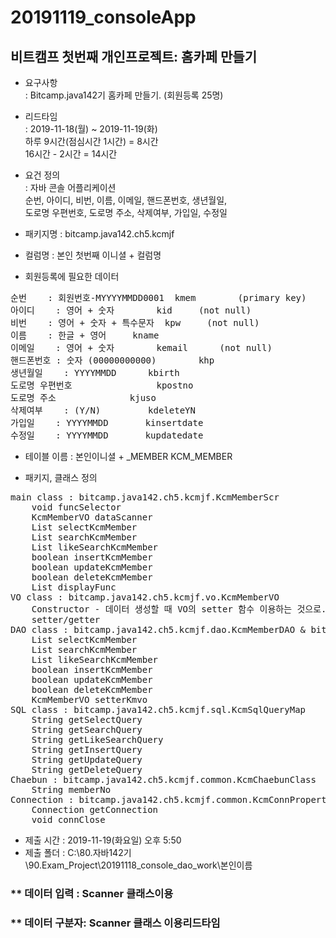 # 20191119_consoleApp
## 비트캠프 첫번째 개인프로젝트: 홈카페 만들기

* 요구사항   
	: Bitcamp.java142기 홈카페 만들기. (회원등록 25명)

* 리드타임   
	: 2019-11-18(월) ~ 2019-11-19(화)   
	  하루 9시간(점심시간 1시간) = 8시간   
	  16시간 - 2시간 = 14시간

* 요건 정의   
	: 자바 콘솔 어플리케이션   
	  순번, 아이디, 비번, 이름, 이메일, 핸드폰번호, 생년월일,   
	  도로명 우편번호, 도로명 주소, 삭제여부, 가입일, 수정일

* 패키지명 : bitcamp.java142.ch5.kcmjf
* 컬럼명 : 본인 첫번째 이니셜 + 컬럼명

* 회원등록에 필요한 데이터
<pre>
순번    : 회원번호-MYYYYMMDD0001	kmem		(primary key)   
아이디    : 영어 + 숫자		kid		(not null)   
비번    : 영어 + 숫자 + 특수문자	kpw		(not null)   
이름    : 한글 + 영어		kname   
이메일    : 영어 + 숫자		kemail		(not null)   
핸드폰번호 : 숫자 (00000000000)		khp   
생년월일	: YYYYMMDD		kbirth   
도로명 우편번호				kpostno   
도로명 주소				kjuso   
삭제여부	: (Y/N)			kdeleteYN   
가입일    : YYYYMMDD		kinsertdate   
수정일    : YYYYMMDD		kupdatedate
</pre>
* 테이블 이름 : 본인이니셜 + _MEMBER		KCM_MEMBER

* 패키지, 클래스 정의
<pre>
main class : bitcamp.java142.ch5.kcmjf.KcmMemberScr
	void funcSelector
	KcmMemberVO dataScanner
	List<KcmMemberVO> selectKcmMember
	List<KcmMemberVO> searchKcmMember
	List<KcmMemberVO> likeSearchKcmMember
	boolean insertKcmMember
	boolean updateKcmMember
	boolean deleteKcmMember
	List<KcmMemberVO> displayFunc
VO class : bitcamp.java142.ch5.kcmjf.vo.KcmMemberVO
	Constructor - 데이터 생성할 때 VO의 setter 함수 이용하는 것으로. -> 기본 생성자만
	setter/getter
DAO class : bitcamp.java142.ch5.kcmjf.dao.KcmMemberDAO & bitcamp.java142.ch5.kcmjf.dao.KcmMemberDAOImpl
	List<KcmMemberVO> selectKcmMember
	List<KcmMemberVO> searchKcmMember
	List<KcmMemberVO> likeSearchKcmMember
	boolean insertKcmMember
	boolean updateKcmMember
	boolean deleteKcmMember 
	KcmMemberVO setterKmvo
SQL class : bitcamp.java142.ch5.kcmjf.sql.KcmSqlQueryMap
	String getSelectQuery
	String getSearchQuery
	String getLikeSearchQuery
	String getInsertQuery
	String getUpdateQuery
	String getDeleteQuery
Chaebun : bitcamp.java142.ch5.kcmjf.common.KcmChaebunClass
	String memberNo
Connection : bitcamp.java142.ch5.kcmjf.common.KcmConnProperty
	Connection getConnection
	void connClose
</pre>
* 제출 시간 : 2019-11-19(화요일) 오후 5:50
* 제출 폴더 : C:\80.자바142기\90.Exam_Project\20191118_console_dao_work\본인이름

### ** 데이터 입력 : Scanner 클래스이용
### ** 데이터 구분자: Scanner 클래스 이용리드타임   